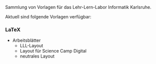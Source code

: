Sammlung von Vorlagen für das Lehr-Lern-Labor Informatik Karlsruhe.

Aktuell sind folgende Vorlagen verfügbar:

### LaTeX

* Arbeitsblätter
  * LLL-Layout
  * Layout für Science Camp Digital
  * neutrales Layout

